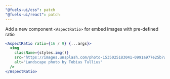 ```yaml
---
"@fuels-ui/css": patch
"@fuels-ui/react": patch
---
```


Add a new component `<AspectRatio>` for embed images with pre-defined ratio

```jsx
<AspectRatio ratio={16 / 9} {...args}>
  <img
    className={styles.img()}
    src="https://images.unsplash.com/photo-1535025183041-0991a977e25b?w=300&dpr=2&q=80"
    alt="Landscape photo by Tobias Tullius"
  />
</AspectRatio>
```
